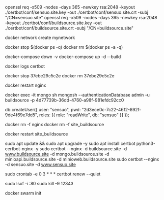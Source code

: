 openssl req -x509 -nodes -days 365 -newkey rsa:2048 -keyout ./certbot/conf/sensuo.site.key -out ./certbot/conf/sensuo.site.crt -subj "/CN=sensuo.site"
openssl req -x509 -nodes -days 365 -newkey rsa:2048 -keyout ./certbot/conf/buildsource.site.key -out ./certbot/conf/buildsource.site.crt -subj "/CN=buildsource.site"

docker network create mynetwork

docker stop $(docker ps -q)
docker rm $(docker ps -a -q)

docker-compose down -v
docker-compose up -d --build



docker logs certbot

docker stop 37ebe29c5c2e
docker rm 37ebe29c5c2e

docker restart nginx


docker exec -it mongo sh
mongosh --authenticationDatabase admin -u buildsource -p 4d77739b-36dd-4760-a98f-981efdc92cc0


db.createUser({ user: "sensuo", pwd: "2d3ece0c-7c22-46f2-892f-9de4f69e7dd5", roles: [{ role: "readWrite", db: "sensuo" }] });

docker rm -f nginx
docker rm -f site_buildsource

docker restart site_buildsource


sudo apt update && sudo apt upgrade -y
sudo apt install certbot python3-certbot-nginx -y
sudo certbot --nginx -d buildsource.site -d www.buildsource.site -d mongo.buildsource.site -d minioapi.buildsource.site -d minioweb.buildsource.site
sudo certbot --nginx -d sensuo.site -d www.sensuo.site

sudo crontab -e
0 3 * * * certbot renew --quiet


sudo lsof -i :80
sudo kill -9 12343

docker swarm init

